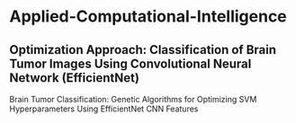 # Applied-Computational-Intelligence

## Optimization Approach: Classification of Brain Tumor Images Using Convolutional Neural Network (EfficientNet)

Brain Tumor Classification: Genetic Algorithms for Optimizing SVM Hyperparameters Using EfficientNet CNN Features
